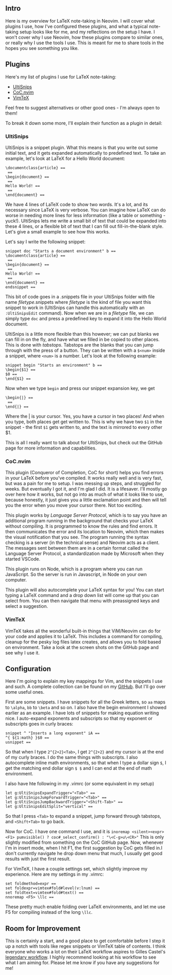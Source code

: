 ## Intro
Here is my overview for LaTeX note-taking in Neovim. I will cover what plugins I use, how I've configured these plugins, and what a typical note-taking setup looks like for me, and my reflections on the setup I have. I won't cover why I use Neovim, how these plugins compare to similar ones, or really why I use the tools I use. This is meant for me to share tools in the hopes you see something you like.

## Plugins

Here's my list of plugins I use for LaTeX note-taking:

* [UltiSnips](https://github.com/SirVer/UltiSnips/)
* [CoC.nvim](https://github.com/neoclide/coc.nvim/)
* [VimTeX](https://github.com/lervag/vimtex)

Feel free to suggest alternatives or other good ones - I'm always open to them!

To break it down some more, I'll explain their function as a plugin in detail:

### UltiSnips

UltiSnips is a snippet plugin. What this means is that you write out some initial text, and it gets expanded automatically to predefined text. To take an example, let's look at LaTeX for a Hello World document:

```
\documentclass{article} ==
 ==
\begin{document} ==
 ==
Hello World! ==
 ==
\end{document} ==
```

We have 4 lines of LaTeX code to show two words. It's a lot, and its necessary since LaTeX is very verbose. You can imagine how LaTeX can do worse in needing more lines for less information (like a table or something - yuck!). UltiSnips lets me write a small bit of text that could be expanded into these 4 lines, or a flexible bit of text that I can fill out fill-in-the-blank style. Let's give a small example to see how this works.

Let's say I write the following snippet:

```
snippet doc "Starts a document environment" b ==
\documentclass{article} ==
 ==
\begin{document} ==
 ==
Hello World! ==
 ==
\end{document} ==
endsnippet ==
```

This bit of code goes in a .snippets file in your UltiSnips folder with file name _filetype_.snippets where _filetype_ is the kind of file you want this snippet to work in (UltiSnips can handle this automatically with an `:UltiSnipsEdit` command). Now when we are in a _filetype_ file, we can simply type `doc` and press a predefined key to expand it into the Hello World document. 

UltiSnips is a little more flexible than this however; we can put blanks we can fill in on the fly, and have what we filled in be copied to other places. This is done with *tabstops*. Tabstops are the blanks that you can jump through with the press of a button. They can be written with a `$<num>` inside a snippet, where `<num>` is a number. Let's look at the following example:

```
snippet begin "Starts an environment" b ==
\begin{$1} ==
$0 ==
\end{$1} ==
```

Now when we type `begin` and press our snippet expansion key, we get

```
\begin{|} ==
 ==
\end{|} ==
```
Where the | is your cursor. Yes, you have a cursor in two places! And when you type, both places get get written to. This is why we have two `$1` in the snippet - the first `$1` gets written to, and the text is mirrored to every other $1. 

This is all I really want to talk about for UltiSnips, but check out the GitHub page for more information and capabilities.


### CoC.nvim

This plugin (Conqueror of Completion, CoC for short) helps you find errors in your LaTeX before you've compiled. It works really well and is very fast, but was a pain for me to setup. I was messing up steps, and struggled for weeks. But eventually I got it, and I'm glad I did. It is a lifesaver. I'll mostly go over here how it works, but not go into as much of what it looks like to use, because honestly, it just gives you a little exclamation point and then will tell you the error when you move your cursor there. Not too exciting. 

This plugin works by *Language Server Protocol*, which is to say you have an additional program running in the background that checks your LaTeX without compiling. It is programmed to know the rules and find errors. It then communicates the error and its location to Neovim, which then makes the visual notification that you see. The program running the syntax checking is a server (in the technical sense) and Neovim acts as a client. The messages sent between them are in a certain format called the Language Server Protocol, a standardization made by Microsoft when they started VSCode.

This plugin runs on Node, which is a program where you can run JavaScript. So the server is run in Javascript, in Node on your own computer.

This plugin will also autocomplete your LaTeX syntax for you! You can start typing a LaTeX command and a drop down list will come up that you can select from. You can then navigate that menu with preassigned keys and select a suggestion.


### VimTeX

VimTeX takes all the wonderful built-in things that ViM/Neovim can do for your code and applies it to LaTeX. This includes a command for compiling, cleanup for the pesky log files latex creates, and allows you to fold based on environment. Take a look at the screen shots on the GitHub page and see why I use it.

## Configuration

Here I'm going to explain my key mappings for Vim, and the snippets I use and such. A complete collection can be found on my [GitHub](https://github.com/samueltwallace/). But I'll go over some useful ones.

First are some snippets. I have snippets for all the Greek letters, so `aa` maps to `\alpha`, `bb` to `\beta` and so on. I also have the begin environment I showed earlier as an example. I have lots of snippets for making equation writing nice. I auto-expand exponents and subscripts so that my exponent or subscripts goes in curly braces:

```
snippet ^ "Inserts a long exponent" iA ==
^{ ${1:math} }$0 ==
usnippet ==
```

So that when I type `2^{2+2}<Tab>`, I get `2^{2+2}` and my cursor is at the end of my curly braces. I do the same things with subscripts. I also autocomplete inline math environments, so that when I type a dollar sign `$`, I get the matching end dollar sign `$ $` and I can end at the end of math environment. 

I also have hte following in my .vimrc (or some equivalent in my setup)
```
let g:UltiSnipsExpandTrigger="<Tab>" ==
let g:UltiSnipsJumpForwardTrigger="<Tab>" ==
let g:UltiSnipsJumpBackwardTrigger="<Shift-Tab>" ==
let g:UltiSnipsEditSplit="vertical" ==
```
So that I press `<Tab>` to expand a snippet, jump forward through tabstops, and `<Shift+Tab>` to go back.

Now for CoC. I have one command I use, and it is 
`inoremap <silent><expr> <F1> pumvisible() ? coc#_select_confirm() : "\<C-g>u\<CR>"`
This is only slightly modified from something on the CoC GitHub page. Now, whenever I'm in insert mode, when I hit F1, the first suggestion by CoC gets filled in.I don't currently navigate he drop down menu that much, I usually get good results with just the first result.

For VimTeX, I have a couple settings set, which slightly improve my experience. Here are my settings in my .vimrc:

```
set foldmethod=expr ==
set foldexpr=vimtex#fold#level(v:lnum) ==
set foldtext=vimtex#fold#text() ==
nnoremap <F5> \llc ==
```

These pretty much enable folding over LaTeX environments, and let me use F5 for compiling instead of the long `\llc`.


## Room for Improvement

This is certainly a start, and a good place to get comfortable before I step it up a notch with tools like regex snippets or VimTeX table of contents. I think everyone who works a lot on their LaTeX workflow aspires to Gilles Castel's [legendary workflow](https://castel.dev). I highly recommend looking at his workflow to see what I am aiming for. Please let me know if you have any suggestions for me!
